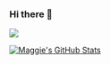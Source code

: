 ### Hi there 👋

![](https://github-readme-stats.vercel.app/api/top-langs/?username=nightcrawler-&hide=html)

<a href="https://github.com/nightcrawler-/nightcrawler-">
  <img align="center" src="https://github-readme-stats.vercel.app/api?username=nightcrawler-&show_icons=true&line_height=27&count_private=true&title_color=ffffff&text_color=c9cacc&icon_color=2bbc8a&bg_color=1d1f21" alt="Maggie's GitHub Stats" />
</a>


<!--
**nightcrawler-/nightcrawler-** is a ✨ _special_ ✨ repository because its `README.md` (this file) appears on your GitHub profile.

Here are some ideas to get you started:

- 🔭 I’m currently working on ...
- 🌱 I’m currently learning ...
- 👯 I’m looking to collaborate on ...
- 🤔 I’m looking for help with ...
- 💬 Ask me about ...
- 📫 How to reach me: ...
- 😄 Pronouns: ...
- ⚡ Fun fact: ...
-->
